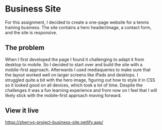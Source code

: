 # Business Site

For this assignment, I decided to create a one-page website for a tennis training business. The site contains a hero header/image, a contact form, and the site is responsive.

## The problem
When I first developed the page I found it challenging to adapt it from desktop to mobile. So I decided to start over and build the site with a mobile-first approach. Afterwards I used mediaqueries to make sure that the layout worked well on larger screens like iPads and desktops. I struggled quite a bit with the hero image, figuring out how to style it in CSS so it looked good on all devices, which took a lot of time. Despite the challenges it was a fun learning experience and from now on I feel that I will likely stick with the mobile-first approach moving forward.

## View it live
https://sherrys-project-business-site.netlify.app/

